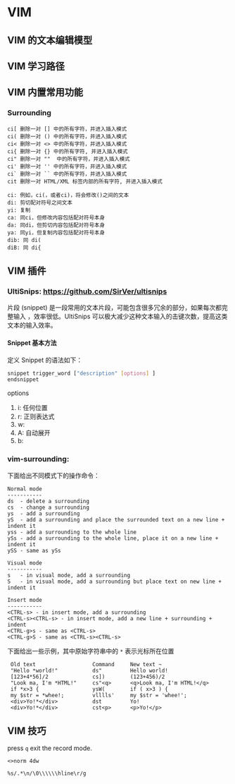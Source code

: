 # VIM 


## VIM 的文本编辑模型


## VIM 学习路径


## VIM 内置常用功能

### Surrounding

```
ci[ 删除一对 [] 中的所有字符，并进入插入模式
ci( 删除一对 () 中的所有字符，并进入插入模式
ci< 删除一对 <> 中的所有字符，并进入插入模式
ci{ 删除一对 {} 中的所有字符, 并进入插入模式
ci" 删除一对 ""  中的所有字符，并进入插入模式
ci' 删除一对 '' 中的所有字符，并进入插入模式
ci` 删除一对 `` 中的所有字符，并进入插入模式
cit 删除一对 HTML/XML 标签内部的所有字符, 并进入插入模式
```

```
ci: 例如，ci(，或者ci)，将会修改()之间的文本
di: 剪切配对符号之间文本
yi: 复制
ca: 同ci，但修改内容包括配对符号本身
da: 同di，但剪切内容包括配对符号本身
ya: 同yi，但复制内容包括配对符号本身
dib: 同 di(
diB: 同 di{
```

## VIM 插件

### UltiSnips: https://github.com/SirVer/ultisnips ###

片段 (snippet) 是一段常用的文本片段，可能包含很多冗余的部分，如果每次都完整输入
，效率很低。UltiSnips 可以极大减少这种文本输入的击键次数，提高这类文本的输入效率。

#### Snippet 基本方法 ####

定义 Snippet 的语法如下：

```bash
snippet trigger_word ["description" [options] ] 
endsnippet
```

options 
1. i: 任何位置
1. r: 正则表达式
1. w:
1. A: 自动展开
1. b:




### vim-surrounding: 

下面给出不同模式下的操作命令：

```
Normal mode
-----------
ds  - delete a surrounding
cs  - change a surrounding
ys  - add a surrounding
yS  - add a surrounding and place the surrounded text on a new line + indent it
yss - add a surrounding to the whole line
ySs - add a surrounding to the whole line, place it on a new line + indent it
ySS - same as ySs

Visual mode
-----------
s   - in visual mode, add a surrounding
S   - in visual mode, add a surrounding but place text on new line + indent it

Insert mode
-----------
<CTRL-s> - in insert mode, add a surrounding
<CTRL-s><CTRL-s> - in insert mode, add a new line + surrounding + indent
<CTRL-g>s - same as <CTRL-s>
<CTRL-g>S - same as <CTRL-s><CTRL-s>
```

下面给出一些示例，其中原始字符串中的 `*` 表示光标所在位置 

```
 Old text                  Command     New text ~
 "Hello *world!"           ds"         Hello world!
 [123+4*56]/2              cs])        (123+456)/2
 "Look ma, I'm *HTML!"     cs"<q>      <q>Look ma, I'm HTML!</q>
 if *x>3 {                 ysW(        if ( x>3 ) {
 my $str = *whee!;         vlllls'     my $str = 'whee!';
 <div>Yo!*</div>           dst         Yo!
 <div>Yo!*</div>           cst<p>      <p>Yo!</p>
```

## VIM 技巧

press `q` exit the record mode.

```
<>norm 4dw
```

```
%s/.*\n/\0\\\\\\hline\r/g
```
